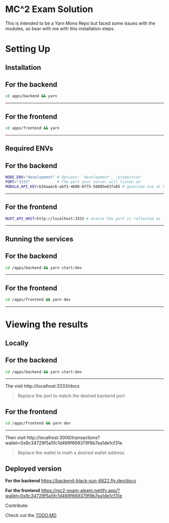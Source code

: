 
# MC^2 Exam Solution

This is intended to be a Yarn Mono Repo but faced some issues with the modules, so bear with me with this installation steps.

# Setting Up

## Installation

**For the backend**
---
```bash
cd apps/backend && yarn
```
---
**For the frontend**
---
```bash
cd apps/frontend && yarn
```
---

## Required ENVs
**For the backend**
---
```bash
NODE_ENV="development" # Options: 'development', 'production'
PORT="3333"            # The port your server will listen on
MOBULA_API_KEY=b34aaec6-abf3-4600-8f75-58805e63fa95 # generate one at https://admin.mobula.fi/admin/default

```
---
**For the frontend**
---
```bash
NUXT_API_HOST=http://localhost:3333 # ensure the port is reflected as the advertised port for the backend service
```
---

## Running the services

**For the backend**
---
```bash
cd /apps/backend && yarn start:dev
```
---


**For the frontend**
---
```bash
cd /apps/frontend && yarn dev
```
---

# Viewing the results
## Locally

**For the backend**
---
```bash
cd /apps/backend && yarn start:dev
```
---
The visit http://localhost:3333/docs
> Replace the port to match the desired backend port

**For the frontend**
---
```bash
cd /apps/frontend && yarn dev
```
---
Then visit http://localhost:3000/transactions?wallet=0x9c34729f5a5fc1d499f669379f9b7ea1de1cf31e
> Replace the wallet to math a desired wallet address

## Deployed version
**For the backend**
https://backend-black-sun-6822.fly.dev/docs

**For the frontend**
https://mc2-exam-aleem.netlify.app/?wallet=0x9c34729f5a5fc1d499f669379f9b7ea1de1cf31e

Contribute:

Check out the [TODO.MD](./TODO.MD)
